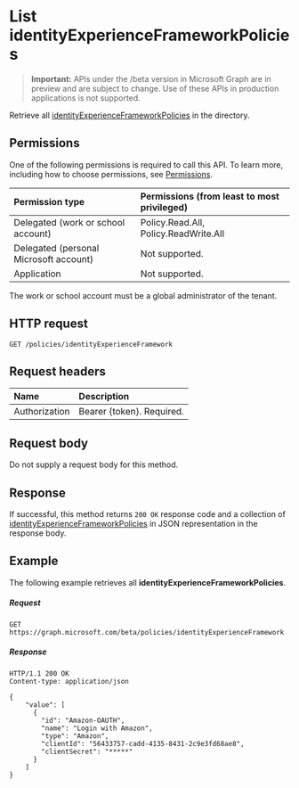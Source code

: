 # List identityExperienceFrameworkPolicies

> **Important:** APIs under the /beta version in Microsoft Graph are in preview and are subject to change. Use of these APIs in production applications is not supported.

Retrieve all [identityExperienceFrameworkPolicies](../resources/identityexperienceframeworkpolicy.md) in the directory.

## Permissions

One of the following permissions is required to call this API. To learn more, including how to choose permissions, see [Permissions](../../../concepts/permissions_reference.md).

|Permission type      | Permissions (from least to most privileged)              |
|:--------------------|:---------------------------------------------------------|
|Delegated (work or school account)|Policy.Read.All, Policy.ReadWrite.All|
|Delegated (personal Microsoft account)| Not supported.|
|Application|Not supported.|

The work or school account must be a global administrator of the tenant.

## HTTP request

<!-- { "blockType": "ignored" } -->
```http
GET /policies/identityExperienceFramework
```

## Request headers

|Name|Description|
|:---------------|:----------|
|Authorization|Bearer {token}. Required.|

## Request body

Do not supply a request body for this method.

## Response

If successful, this method returns `200 OK` response code and a collection of [identityExperienceFrameworkPolicies](../resources/identityexperienceframeworkpolicy.md) in JSON representation in the response body.

## Example

The following example retrieves all **identityExperienceFrameworkPolicies**.

##### Request

<!-- {
  "blockType": "request",
  "name": "get__identityexperienceframeworks"
}-->
```http
GET https://graph.microsoft.com/beta/policies/identityExperienceFramework
```

##### Response

<!-- {
  "blockType": "response",
  "truncated": true,
  "@odata.type": "microsoft.graph.policy.identityExperienceFramework",
  "isCollection": true
} -->
```http
HTTP/1.1 200 OK
Content-type: application/json

{
    "value": [
      {
        "id": "Amazon-OAUTH",
        "name": "Login with Amazon",
        "type": "Amazon",
        "clientId": "56433757-cadd-4135-8431-2c9e3fd68ae8",
        "clientSecret": "*****"
      }
    ]
}
```

<!-- uuid: 8fcb5dbc-d5aa-4681-8e31-b001d5168d79
2015-10-25 14:57:30 UTC -->
<!-- {
  "type": "#page.annotation",
  "description": "List identityExperienceFrameworkPolicies",
  "keywords": "",
  "section": "documentation",
  "tocPath": ""
}-->